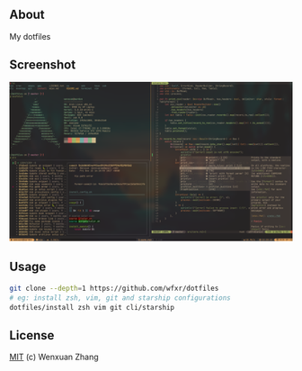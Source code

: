 ## About
My dotfiles

## Screenshot

![screenshot](https://raw.githubusercontent.com/wfxr/i/master/dotfiles.png)

## Usage

``` bash
git clone --depth=1 https://github.com/wfxr/dotfiles
# eg: install zsh, vim, git and starship configurations
dotfiles/install zsh vim git cli/starship
```

## License

[MIT](https://wfxr.mit-license.org/2015) (c) Wenxuan Zhang

